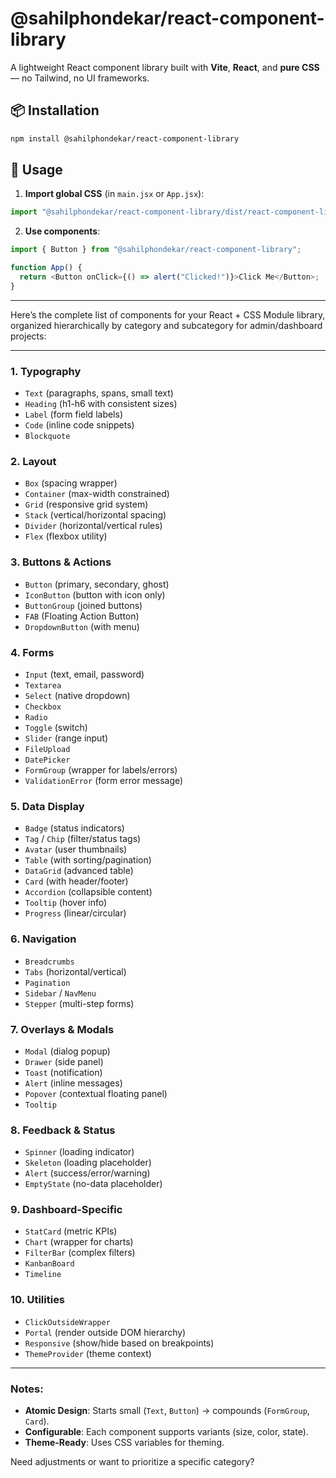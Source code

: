 # @sahilphondekar/react-component-library

A lightweight React component library built with **Vite**, **React**, and **pure CSS** — no Tailwind, no UI frameworks.

## 📦 Installation

```bash
npm install @sahilphondekar/react-component-library
```

## 🚀 Usage

1. **Import global CSS** (in `main.jsx` or `App.jsx`):

```js
import "@sahilphondekar/react-component-library/dist/react-component-library.css";
```

2. **Use components**:

```js
import { Button } from "@sahilphondekar/react-component-library";

function App() {
  return <Button onClick={() => alert("Clicked!")}>Click Me</Button>;
}
```


---

Here’s the complete list of components for your React + CSS Module library, organized hierarchically by category and subcategory for admin/dashboard projects:

---

### **1. Typography**
- `Text` (paragraphs, spans, small text)
- `Heading` (h1-h6 with consistent sizes)
- `Label` (form field labels)
- `Code` (inline code snippets)
- `Blockquote`

### **2. Layout**
- `Box` (spacing wrapper)
- `Container` (max-width constrained)
- `Grid` (responsive grid system)
- `Stack` (vertical/horizontal spacing)
- `Divider` (horizontal/vertical rules)
- `Flex` (flexbox utility)

### **3. Buttons & Actions**
- `Button` (primary, secondary, ghost)
- `IconButton` (button with icon only)
- `ButtonGroup` (joined buttons)
- `FAB` (Floating Action Button)
- `DropdownButton` (with menu)

### **4. Forms**
- `Input` (text, email, password)
- `Textarea`
- `Select` (native dropdown)
- `Checkbox`
- `Radio`
- `Toggle` (switch)
- `Slider` (range input)
- `FileUpload`
- `DatePicker`
- `FormGroup` (wrapper for labels/errors)
- `ValidationError` (form error message)

### **5. Data Display**
- `Badge` (status indicators)
- `Tag` / `Chip` (filter/status tags)
- `Avatar` (user thumbnails)
- `Table` (with sorting/pagination)
- `DataGrid` (advanced table)
- `Card` (with header/footer)
- `Accordion` (collapsible content)
- `Tooltip` (hover info)
- `Progress` (linear/circular)

### **6. Navigation**
- `Breadcrumbs`
- `Tabs` (horizontal/vertical)
- `Pagination`
- `Sidebar` / `NavMenu`
- `Stepper` (multi-step forms)

### **7. Overlays & Modals**
- `Modal` (dialog popup)
- `Drawer` (side panel)
- `Toast` (notification)
- `Alert` (inline messages)
- `Popover` (contextual floating panel)
- `Tooltip`

### **8. Feedback & Status**
- `Spinner` (loading indicator)
- `Skeleton` (loading placeholder)
- `Alert` (success/error/warning)
- `EmptyState` (no-data placeholder)

### **9. Dashboard-Specific**
- `StatCard` (metric KPIs)
- `Chart` (wrapper for charts)
- `FilterBar` (complex filters)
- `KanbanBoard`
- `Timeline`

### **10. Utilities**
- `ClickOutsideWrapper`
- `Portal` (render outside DOM hierarchy)
- `Responsive` (show/hide based on breakpoints)
- `ThemeProvider` (theme context)

---

### **Notes**:
- **Atomic Design**: Starts small (`Text`, `Button`) → compounds (`FormGroup`, `Card`).
- **Configurable**: Each component supports variants (size, color, state).
- **Theme-Ready**: Uses CSS variables for theming.

Need adjustments or want to prioritize a specific category?
